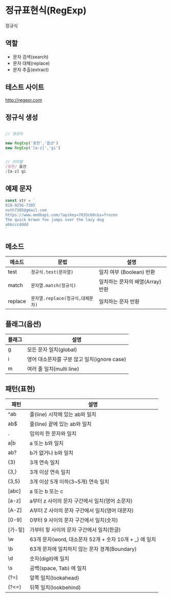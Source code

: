 # 정규표현식(RegExp)

정규식

## 역할

- 문자 검색(search)
- 문자 대체(replace)
- 문자 추출(extract)

## 테스트 사이트

http://regexr.com

## 정규식 생성

```js

// 생성자

new RegExp('표현','옵션')
new RegExp('[a-z]','gi')


// 리터럴
/표현/ 옵션
/[a-z] gi

```

## 예제 문자

```js
const str = `
010-9256-7305
noth7305@gmail.com
https://www.omdbapi.com/?apikey=7035c60c&s=frozen
The quick brown fox jumps over the lazy dog
abbcccdddd
`
```

## 메소드

메소드 | 문법 | 설명
-- | -- | --
test | `정규식.test(문자열)` | 일치 여부 (Boolean) 반환
match | `문자열.match(정규식)` | 일치하는 문자의 배열(Array) 반환
replace | `문자열.replace(정규식,대체문자)` | 일치하는 문자 반환

## 플래그(옵션)

플래그 | 설명
--|--
g | 모든 문자 일치(global)
i | 영어 대소문자를 구분 않고 일치(ignore case)
m | 여러 줄 일치(multi line)

## 패턴(표현)

패턴 | 설명
--|--
^ab | 줄(line) 시작에 있는 ab와 일치
ab$ | 줄(line) 끝에 있는 ab와 일치
. | 임의의 한 문자와 일치
a&verbar;b | a 또는 b와 일치
ab? | b가 없거나 b와 일치
{3} | 3개 연속 일치
{3,} | 3개 이상 연속 일치
{3,5} | 3개 이상 5개 이하(3~5개) 연속 일치
[abc] | a 또는 b 또는 c
[a-z] | a부터 z 사이의 문자 구간에서 일치(영어 소문자)
[A-Z] | A부터 Z 사이의 문자 구간에서 일치(영어 대문자)
[0-9] | 0부터 9 사이의 문자 구간에서 일치(숫자)
[가-힣] | 가부터 힣 사이의 문자 구간에서 일치(한글)
\w | 63개 문자(word, 대소문자 52개 + 숫자 10개 + _) 에 일치
\b | 63개 문자에 일치하지 않는 문자 경계(Boundary)
\d | 숫자(digit)에 일치
\s | 공백(space, Tab) 에 일치
(?=) | 앞쪽 일치(lookahead)
(?<=) | 뒤쪽 일치(lookbehind)